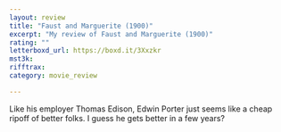 ```yaml
---
layout: review
title: "Faust and Marguerite (1900)"
excerpt: "My review of Faust and Marguerite (1900)"
rating: ""
letterboxd_url: https://boxd.it/3Xxzkr
mst3k: 
rifftrax: 
category: movie_review

---
```


Like his employer Thomas Edison, Edwin Porter just seems like a cheap ripoff of better folks. I guess he gets better in a few years?